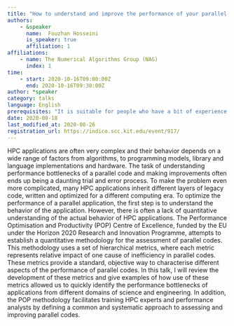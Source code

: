 ```yaml
---
title: "How to understand and improve the performance of your parallel applications using the POP Methodology"
authors:
    - &speaker
      name:  Fouzhan Hosseini
      is_speaker: true
      affiliation: 1
affiliations:
    - name: The Numerical Algorithms Group (NAG)
      index: 1
time:
    - start: 2020-10-16T09:00:00Z
      end: 2020-10-16T09:30:00Z
author: *speaker
category: talks
language: English
prerequisites: "It is suitable for people who have a bit of experience with parallel code"
date: 2020-08-18
last_modified_at: 2020-08-26
registration_url: https://indico.scc.kit.edu/event/917/
---
```

HPC applications are often very complex and their behavior depends on a wide range of factors from algorithms, to programming models, library and language implementations and hardware. The task of understanding performance bottlenecks of a parallel code and making improvements often ends up being a daunting trial and error process. To make the problem even more complicated, many HPC applications inherit different layers of legacy code, written and optimized for a different computing era. To optimize the performance of a parallel application, the first step is to understand the behavior of the application. However, there is often a lack of quantitative understanding of the actual behavior of HPC applications. The Performance Optimisation and Productivity (POP) Centre of Excellence, funded by the EU under the Horizon 2020 Research and Innovation Programme, attempts to establish a quantitative methodology for the assessment of parallel codes. This methodology uses a set of hierarchical metrics, where each metric represents relative impact of one cause of inefficiency in parallel codes. These metrics provide a standard, objective way to characterise different aspects of the performance of parallel codes. In this talk, I will review the development of these metrics and give examples of how use of these metrics allowed us to quickly identify the performance bottlenecks of applications from different domains of science and engineering. In addition, the POP methodology facilitates training HPC experts and performance analysts by defining a common and systematic approach to assessing and improving parallel codes.
